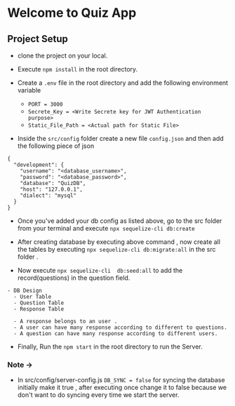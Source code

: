 # Welcome to Quiz App

## Project Setup
- clone the project on your local.
- Execute `npm install` in the root directory.
- Create a `.env` file in the root directory and add the following environment variable
    - `PORT = 3000`
    - `Secrete_Key = <Write Secrete key for JWT Authentication purpose>`
    - `Static_File_Path = <Actual path for Static File>`
      
- Inside the `src/config` folder create a new file `config.json` and then add the following piece of json

```
{
  "development": {
    "username": "<database_username>",
    "password": "<database_password>",
    "database": "QuizDB",
    "host": "127.0.0.1",
    "dialect": "mysql"
  }
}
```
- Once you've added your db config as listed above, go to the src folder from your terminal and execute `npx sequelize-cli db:create`

- After creating database by executing above command , now create all the tables by executing `npx sequelize-cli db:migrate:all` in the src folder .

- Now execute `npx sequelize-cli  db:seed:all` to add the record(questions) in the question field.
```
- DB Design
  - User Table
  - Question Table
  - Response Table

  - A response belongs to an user .
  - A user can have many response according to different to questions.
  - A question can have many response according to different users.
```
- Finally, Run the `npm start` in the root directory to run the Server.

### Note ->
- In src/config/server-config.js `DB_SYNC = false` for syncing the database initially make it true , after executing once change it to false because we don't want to do syncing every time we start the server. 